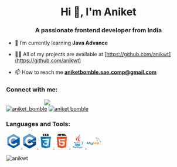 <h1 align="center">Hi 👋, I'm Aniket</h1>
<h3 align="center">A passionate frontend developer from India</h3>

- 🌱 I’m currently learning **Java Advance**

- 👨‍💻 All of my projects are available at [https://github.com/anikwt](https://github.com/anikwt)

- 📫 How to reach me **aniketbomble.sae.comp@gmail.com**

<h3 align="left">Connect with me:</h3>
<img src="https://media.tenor.com/NOYF3f82b_gAAAAC/programmer.gif" align="right" width="400">
<p align="left">
<a href="https://linedin.com/in/aniket_bomble" target="blank"><img align="center" src="https://raw.githubusercontent.com/rahuldkjain/github-profile-readme-generator/master/src/images/icons/Social/linked-in-alt.svg" alt="aniket_bomble" height="30" width="40" /></a>
<a href="https://www.hackerrank.com/aniket bomble" target="blank"><img align="center" src="https://raw.githubusercontent.com/rahuldkjain/github-profile-readme-generator/master/src/images/icons/Social/hackerrank.svg" alt="aniket bomble" height="30" width="40" /></a>
</p>

<h3 align="left">Languages and Tools:</h3>
<p align="left"> <a href="https://www.cprogramming.com/" target="_blank" rel="noreferrer"> <img src="https://raw.githubusercontent.com/devicons/devicon/master/icons/c/c-original.svg" alt="c" width="40" height="40"/> </a> <a href="https://www.w3schools.com/cpp/" target="_blank" rel="noreferrer"> <img src="https://raw.githubusercontent.com/devicons/devicon/master/icons/cplusplus/cplusplus-original.svg" alt="cplusplus" width="40" height="40"/> </a> <a href="https://www.w3schools.com/css/" target="_blank" rel="noreferrer"> <img src="https://raw.githubusercontent.com/devicons/devicon/master/icons/css3/css3-original-wordmark.svg" alt="css3" width="40" height="40"/> </a> <a href="https://www.w3.org/html/" target="_blank" rel="noreferrer"> <img src="https://raw.githubusercontent.com/devicons/devicon/master/icons/html5/html5-original-wordmark.svg" alt="html5" width="40" height="40"/> </a> <a href="https://www.java.com" target="_blank" rel="noreferrer"> <img src="https://raw.githubusercontent.com/devicons/devicon/master/icons/java/java-original.svg" alt="java" width="40" height="40"/> </a> <a href="https://www.mysql.com/" target="_blank" rel="noreferrer"> <img src="https://raw.githubusercontent.com/devicons/devicon/master/icons/mysql/mysql-original-wordmark.svg" alt="mysql" width="40" height="40"/> </a> </p>

<p><img align="center" src="https://github-readme-stats.vercel.app/api/top-langs?username=anikwt&show_icons=true&locale=en&layout=compact" alt="anikwt" /></p>
